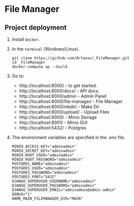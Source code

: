 # File Manager

## **Project deployment**

1. Install `Docker`.
2. In the `terminal` (Windows/Linux).

    ```
    git clone https://github.com/Artasov/_FileManager.git
    cd _FileManager
    docker-compose up --build
    ```
3. Go to:
    - http://localhost:8000/ - to get started.
    - http://localhost:8000/docs/ - API docs.
    - http://localhost:8000/admin - Admin Panel
    - http://localhost:8000/file-manager/ - File Manager
    - http://localhost:8000/mkdir/ - Make Dir
    - http://localhost:8000/upload/ - Upload Files
    - http://localhost:9000/ - Minio Storage
    - http://localhost:9001/ - Minio GUI
    - http://localhost:5432/ - Postgres
    
4. The environment variables are specified in the .env file.
    ```
    MINIO_ACCESS_KEY="adminadmin"
    MINIO_SECRET_KEY="adminadmin"
    MINIO_ROOT_USER="adminadmin"
    MINIO_ROOT_PASSWORD="adminadmin"
    POSTGRES_NAME="adminadmin"
    POSTGRES_USER="adminadmin"
    POSTGRES_PASSWORD="adminadmin"
    POSTGRES_PORT="5432"
    DJANGO_SUPERUSER_USERNAME="adminadmin"
    DJANGO_SUPERUSER_PASSWORD="adminadmin"
    DJANGO_SUPERUSER_EMAIL="adminadmin@admin.admin"
    DEBUG="1"
    NAME_MAIN_FILEMANAGER_DIR="MAIN"
    ```